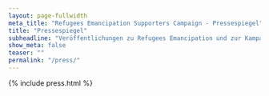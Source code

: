 ```yaml
---
layout: page-fullwidth
meta_title: "Refugees Emancipation Supporters Campaign - Pressespiegel"
title: "Pressespiegel"
subheadline: "Veröffentlichungen zu Refugees Emancipation und zur Kampagne"
show_meta: false
teaser: ""
permalink: "/press/"
---
```

{% include press.html %}
